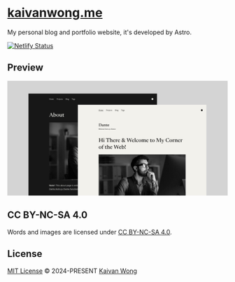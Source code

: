 # [kaivanwong.me](https://kaivanwong.me)

My personal blog and portfolio website, it's developed by Astro.

[![Netlify Status](https://api.netlify.com/api/v1/badges/d5bae292-6116-4c52-af4b-05eadedccc60/deploy-status)](https://app.netlify.com/sites/kaivanwong/deploys)

## Preview

![Preview Image](./preview.jpg)

## CC BY-NC-SA 4.0

Words and images are licensed under <a href='https://creativecommons.org/licenses/by-nc-sa/4.0/'>CC BY-NC-SA 4.0</a>.

## License

[MIT License](./LICENSE) © 2024-PRESENT [Kaivan Wong](https://github.com/kaivanwong)
